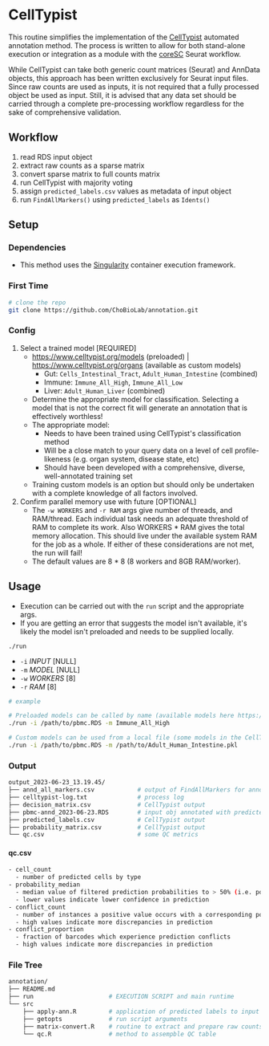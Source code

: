 # CellTypist

This routine simplifies the implementation of the [CellTypist](https://www.celltypist.org/) automated annotation method. The process is written to allow for both stand-alone execution or integration as a module with the [coreSC](https://github.com/ChoBioLab/coreSC) Seurat workflow. 

While CellTypist can take both generic count matrices (Seurat) and AnnData objects, this approach has been written exclusively for Seurat input files. Since raw counts are used as inputs, it is not required that a fully processed object be used as input. Still, it is advised that any data set should be carried through a complete pre-processing workflow regardless for the sake of comprehensive validation. 

## Workflow
1. read RDS input object
1. extract raw counts as a sparse matrix
1. convert sparse matrix to full counts matrix
1. run CellTypist with majority voting
1. assign `predicted_labels.csv` values as metadata of input object
1. run `FindAllMarkers()` using `predicted_labels` as `Idents()`

## Setup

### Dependencies
- This method uses the [Singularity](https://docs.sylabs.io/guides/3.0/user-guide/installation.html) container execution framework.

### First Time
```sh
# clone the repo
git clone https://github.com/ChoBioLab/annotation.git
```

### Config
1. Select a trained model [REQUIRED]
    - https://www.celltypist.org/models (preloaded) | https://www.celltypist.org/organs (available as custom models)
        - Gut: `Cells_Intestinal_Tract`, `Adult_Human_Intestine` (combined)
        - Immune: `Immune_All_High`, `Immune_All_Low`
        - Liver: `Adult_Human_Liver` (combined)
    - Determine the appropriate model for classification. Selecting a model that is not the correct fit will generate an annotation that is effectively worthless!
    - The appropriate model: 
        - Needs to have been trained using CellTypist's classification method
        - Will be a close match to your query data on a level of cell profile-likeness (e.g. organ system, disease state, etc)
        - Should have been developed with a comprehensive, diverse, well-annotated training set
    - Training custom models is an option but should only be undertaken with a complete knowledge of all factors involved.
1. Confirm parallel memory use with future [OPTIONAL]
    - The `-w WORKERS` and `-r RAM` args give number of threads, and RAM/thread. Each individual task needs an adequate threshold of RAM to complete its work. Also WORKERS * RAM gives the total memory allocation. This should live under the available system RAM for the job as a whole. If either of these considerations are not met, the run will fail!
    - The default values are 8 * 8 (8 workers and 8GB RAM/worker).

## Usage
- Execution can be carried out with the `run` script and the appropriate args.
- If you are getting an error that suggests the model isn't available, it's likely the model isn't preloaded and needs to be supplied locally.

`./run`
- `-i` *INPUT* [NULL]
- `-m` *MODEL* [NULL]
- `-w` *WORKERS* [8]
- `-r` *RAM* [8]

```sh
# example

# Preloaded models can be called by name (available models here https://www.celltypist.org/models)
./run -i /path/to/pbmc.RDS -m Immune_All_High

# Custom models can be used from a local file (some models in the CellTypist organ atlas are custom)
./run -i /path/to/pbmc.RDS -m /path/to/Adult_Human_Intestine.pkl
```

### Output
```sh
output_2023-06-23_13.19.45/
├── annd_all_markers.csv            # output of FindAllMarkers for annotated obj
├── celltypist-log.txt              # process log
├── decision_matrix.csv             # CellTypist output
├── pbmc-annd_2023-06-23.RDS        # input obj annotated with predicted_labels.csv fields
├── predicted_labels.csv            # CellTypist output
├── probability_matrix.csv          # CellTypist output
└── qc.csv                          # some QC metrics
```

#### qc.csv
```sh
- cell_count
  - number of predicted cells by type
- probability_median
  - median value of filtered prediction probabilities to > 50% (i.e. positive decision tree values)
  - lower values indicate lower confidence in prediction
- conflict_count
  - number of instances a positive value occurs with a corresponding positive value for a barcode
  - high values indicate more discrepancies in prediction
- conflict_proportion
  - fraction of barcodes which experience prediction conflicts
  - high values indicate more discrepancies in prediction
```

### File Tree
```sh
annotation/
├── README.md
├── run                     # EXECUTION SCRIPT and main runtime
└── src
    ├── apply-ann.R         # application of predicted labels to input and find DEGs
    ├── getopts             # run script arguments
    ├── matrix-convert.R    # routine to extract and prepare raw counts matrix
    └── qc.R                # method to assempble QC table
```
